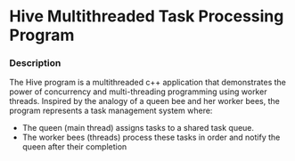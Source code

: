 # Hive Multithreaded Task Processing Program
### Description
The Hive program is a multithreaded c++ application that demonstrates the power of concurrency and multi-threading programming using worker threads. Inspired by the analogy of a queen bee and her worker bees, the program represents a task management system where:
- The queen (main thread) assigns tasks to a shared task queue. 
- The worker bees (threads) process these tasks in order and notify the queen after their completion